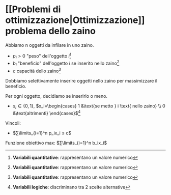 # [[Problemi di ottimizzazione|Ottimizzazione]] problema dello zaino

Abbiamo n oggetti da infilare in uno zaino.

- $p_i>0$ "peso" dell'oggetto $i$[^1]
- $b_i$ "beneficio" dell'oggetto $i$ se inserito nello zaino[^1]
- $c$ capacità dello zaino[^1]

Dobbiamo selettivamente inserire oggetti nello zaino per massimizzare il beneficio.

Per ogni oggetto, decidiamo se inserirlo o meno.

- $x_i ∈ \{0,1\}$, $x_i=\begin{cases} 1 &\text{se metto } i \text{ nello zaino} \\ 0 &\text{altrimenti} \end{cases}$[^2]

Vincoli:

- $∑\limits_{i=1}^n p_ix_i ≤ c$

Funzione obiettivo max: $∑\limits_{i=1}^n b_ix_i$
[^1]: **Variabili quantitative**: rappresentano un valore numerico
[^2]: **Variabili logiche**: discriminano tra 2 scelte alternative